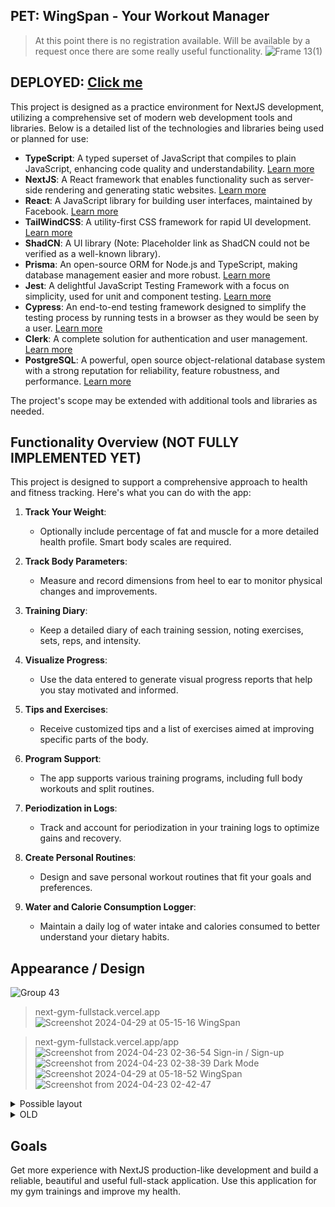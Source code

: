 ## PET: WingSpan - Your Workout Manager 
> At this point there is no registration available. Will be available by a request once there are some really useful functionality. 
![Frame 13(1)](https://github.com/limarkdl/next-gym-fullstack/assets/116545670/c0753175-2853-45d1-9ead-afa78db4d439)



## DEPLOYED: [Click me](https://next-gym-fullstack.vercel.app/)


This project is designed as a practice environment for NextJS development, utilizing a comprehensive set of modern web development tools and libraries. Below is a detailed list of the technologies and libraries being used or planned for use:

- **TypeScript**: A typed superset of JavaScript that compiles to plain JavaScript, enhancing code quality and understandability. [Learn more](https://www.typescriptlang.org/)
- **NextJS**: A React framework that enables functionality such as server-side rendering and generating static websites. [Learn more](https://nextjs.org/)
- **React**: A JavaScript library for building user interfaces, maintained by Facebook. [Learn more](https://reactjs.org/)
- **TailWindCSS**: A utility-first CSS framework for rapid UI development. [Learn more](https://tailwindcss.com/)
- **ShadCN**: A UI library (Note: Placeholder link as ShadCN could not be verified as a well-known library).
- **Prisma**: An open-source ORM for Node.js and TypeScript, making database management easier and more robust. [Learn more](https://www.prisma.io/)
- **Jest**: A delightful JavaScript Testing Framework with a focus on simplicity, used for unit and component testing. [Learn more](https://jestjs.io/)
- **Cypress**: An end-to-end testing framework designed to simplify the testing process by running tests in a browser as they would be seen by a user. [Learn more](https://www.cypress.io/)
- **Clerk**: A complete solution for authentication and user management. [Learn more](https://clerk.com/)
- **PostgreSQL**: A powerful, open source object-relational database system with a strong reputation for reliability, feature robustness, and performance. [Learn more](https://www.postgresql.org/)

The project's scope may be extended with additional tools and libraries as needed.

## Functionality Overview (NOT FULLY IMPLEMENTED YET)

This project is designed to support a comprehensive approach to health and fitness tracking. Here's what you can do with the app:

1. **Track Your Weight**:
   - Optionally include percentage of fat and muscle for a more detailed health profile. Smart body scales are required.

2. **Track Body Parameters**:
   - Measure and record dimensions from heel to ear to monitor physical changes and improvements.

3. **Training Diary**:
   - Keep a detailed diary of each training session, noting exercises, sets, reps, and intensity.

4. **Visualize Progress**:
   - Use the data entered to generate visual progress reports that help you stay motivated and informed.

5. **Tips and Exercises**:
   - Receive customized tips and a list of exercises aimed at improving specific parts of the body.

6. **Program Support**:
   - The app supports various training programs, including full body workouts and split routines.

7. **Periodization in Logs**:
   - Track and account for periodization in your training logs to optimize gains and recovery.

8. **Create Personal Routines**:
   - Design and save personal workout routines that fit your goals and preferences.

9. **Water and Calorie Consumption Logger**:
   - Maintain a daily log of water intake and calories consumed to better understand your dietary habits.


## Appearance / Design

![Group 43](https://github.com/limarkdl/next-gym-fullstack/assets/116545670/2d4a1bcd-3bcc-4acb-9b48-9a1ab8e752d6)
> next-gym-fullstack.vercel.app
![Screenshot 2024-04-29 at 05-15-16 WingSpan](https://github.com/limarkdl/next-gym-fullstack/assets/116545670/3e2f8192-f150-43fe-8360-f3fbd4451889)

> next-gym-fullstack.vercel.app/app
![Screenshot from 2024-04-23 02-36-54](https://github.com/limarkdl/next-gym-fullstack/assets/116545670/ad60c607-97bf-4469-a8fe-cc1677d28973)
> Sign-in / Sign-up
![Screenshot from 2024-04-23 02-38-39](https://github.com/limarkdl/next-gym-fullstack/assets/116545670/d7f02f07-4029-4e3e-8391-93e7c205f3f1)
> Dark Mode
![Screenshot 2024-04-29 at 05-18-52 WingSpan](https://github.com/limarkdl/next-gym-fullstack/assets/116545670/88625850-0e45-432c-8727-777b6b6c472e)
![Screenshot from 2024-04-23 02-42-47](https://github.com/limarkdl/next-gym-fullstack/assets/116545670/554fd625-ee00-4c40-9f69-67ac7316a018)


<details>
   <summary>Possible layout</summary>
   
![MacBook Pro 16_ - 1(2)](https://github.com/limarkdl/next-gym-fullstack/assets/116545670/38b734b3-49e6-4468-b2de-53f8c2ff4e4c)
   
</details>





<details>
  <summary>OLD</summary>


![изображение](https://github.com/limarkdl/next-gym-fullstack/assets/116545670/8c0ae531-a9f4-444a-a303-0b08076ce2f0)
![Снимок экрана от 2024-04-19 03-28-32](https://github.com/limarkdl/next-gym-fullstack/assets/116545670/7defa1f7-1062-415a-b452-021bcf447064)
![изображение](https://github.com/limarkdl/next-gym-fullstack/assets/116545670/0041bd43-8bc2-4fc1-ae02-a03a314b8d4a)
![Снимок экрана от 2024-04-19 03-32-11](https://github.com/limarkdl/next-gym-fullstack/assets/116545670/43b37e69-7571-4555-a144-dc5e7ee91ef6)
![изображение](https://github.com/limarkdl/next-gym-fullstack/assets/116545670/424ae9fd-34c8-4561-a471-d349e31a55cb)


  
</details>

## Goals

Get more experience with NextJS production-like development and build a reliable, beautiful and useful full-stack application. 
Use this application for my gym trainings and improve my health.
